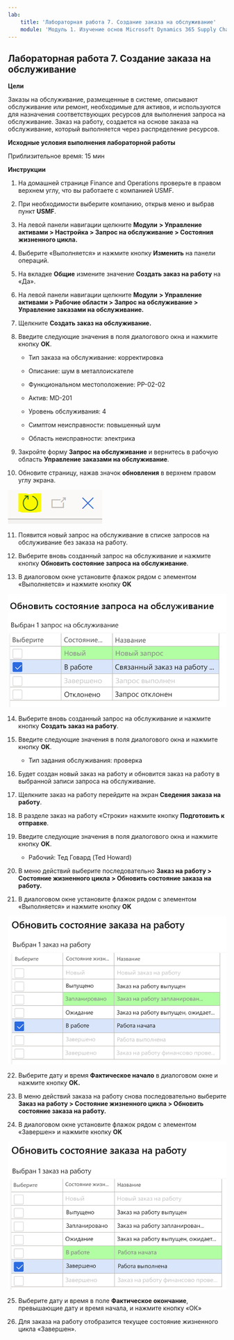 ```yaml
---
lab:
    title: 'Лабораторная работа 7. Создание заказа на обслуживание'
    module: 'Модуль 1. Изучение основ Microsoft Dynamics 365 Supply Chain Management'
---
```


## Лабораторная работа 7. Создание заказа на обслуживание

**Цели**

Заказы на обслуживание, размещенные в системе, описывают обслуживание или ремонт, необходимые для активов, и используются для назначения соответствующих ресурсов для выполнения запроса на обслуживание. Заказ на работу, создается на основе заказа на обслуживание, который выполняется через распределение ресурсов.

**Исходные условия выполнения лабораторной работы**

Приблизительное время: 15 мин

**Инструкции**

1. На домашней странице Finance and Operations проверьте в правом верхнем углу, что вы работаете с компанией USMF.

2. При необходимости выберите компанию, открыв меню и выбрав пункт **USMF**.

3. На левой панели навигации щелкните **Модули** **&gt; Управление активами &gt; Настройка &gt; Запрос на обслуживание &gt; Состояния жизненного цикла.**

4. Выберите «Выполняется» и нажмите кнопку **Изменить** на панели операций.

5. На вкладке **Общие** измените значение **Создать заказ на работу** на «Да».

6. На левой панели навигации щелкните **Модули** **&gt; Управление активами &gt; Рабочие области &gt; Запрос на обслуживание &gt; Управление заказами на обслуживание.**

7. Щелкните **Создать заказ на обслуживание.**

8. Введите следующие значения в поля диалогового окна и нажмите кнопку **OK**.

	- Тип заказа на обслуживание: корректировка

	- Описание: шум в металлоискателе

	- Функциональном местоположение: PP-02-02

	- Актив: MD-201

	- Уровень обслуживания: 4

	- Симптом неисправности: повышенный шум

	- Область неисправности: электрика 

9. Закройте форму **Запрос на обслуживание** и вернитесь в рабочую область **Управление заказами на обслуживание**.

10. Обновите страницу, нажав значок **обновления** в верхнем правом углу экрана.

![Снимок экрана: значок обновления](./media/lab-create-a-maintenance-request-01.png)

11. Появится новый запрос на обслуживание в списке запросов на обслуживание без заказа на работу.

12. Выберите вновь созданный запрос на обслуживание и нажмите кнопку **Обновить состояние запроса на обслуживание**. 

13. В диалоговом окне установите флажок рядом с элементом «Выполняется» и нажмите кнопку **OK**

![Снимок экрана: позиция, которую требуется выбрать](./media/lab-create-a-maintenance-request-02.png) 


14. Выберите вновь созданный запрос на обслуживание и нажмите кнопку **Создать заказ на работу**. 

15. Введите следующие значения в поля диалогового окна и нажмите кнопку **OK**.

	- Тип задания обслуживания: проверка

16. Будет создан новый заказ на работу и обновится заказ на работу в выбранной записи запроса на обслуживание.

17. Щелкните заказ на работу перейдите на экран **Сведения заказа на работу**.

18. В разделе заказ на работу «Строки» нажмите кнопку **Подготовить к отправке**.

19. Введите следующие значения в поля диалогового окна и нажмите кнопку **OK**.

	- Рабочий: Тед Говард (Ted Howard)

20. В меню действий выберите последовательно **Заказ на работу &gt; Состояние жизненного цикла &gt; Обновить состояние заказа на работу.**

21. В диалоговом окне установите флажок рядом с элементом «Выполняется» и нажмите кнопку **OK**

![Снимок экрана: позиция, которую требуется выбрать](./media/lab-create-a-maintenance-request-03.png)

22. Выберите дату и время **Фактическое начало** в диалоговом окне и нажмите кнопку **OK.**

23. В меню действий заказа на работу снова последовательно выберите **Заказ на работу &gt; Состояние жизненного цикла &gt; Обновить состояние заказа на работу.**

24. В диалоговом окне установите флажок рядом с элементом «Завершен» и нажмите кнопку **OK**

![Снимок экрана: позиция, которую требуется выбрать](./media/lab-create-a-maintenance-request-04.png)

25. Выберите дату и время в поле **Фактическое окончание**, превышающие дату и время начала, и нажмите кнопку «ОК»

26. Для заказа на работу отобразится текущее состояние жизненного цикла «Завершен».
